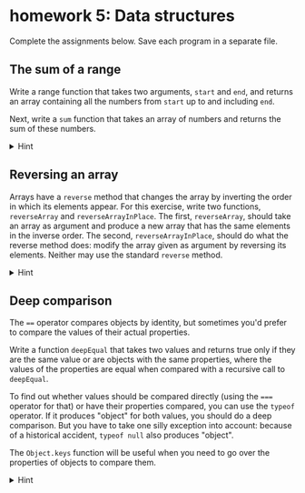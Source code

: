 # homework 5: Data structures

Complete the assignments below. Save each program in a separate file.

## The sum of a range

Write a range function that takes two arguments, `start` and `end`, and
returns an array containing all the numbers from `start` up to and
including `end`.

Next, write a `sum` function that takes an array of numbers and returns
the sum of these numbers. 

<details>
<summary>Hint</summary>
<br>

Building up an array is most easily done by first initializing a binding
to `[]` (a fresh, empty array) and repeatedly calling its `push` method
to add a value. Don't forget to return the array at the end of the
function.

Since the `end` boundary is inclusive, you'll need to use the `<=`
operator rather than `<` to check for the end of your loop.

</details>

## Reversing an array

Arrays have a `reverse` method that changes the array by inverting the
order in which its elements appear. For this exercise, write two
functions, `reverseArray` and `reverseArrayInPlace`. The first,
`reverseArray`, should take an array as argument and produce a new array
that has the same elements in the inverse order. The second,
`reverseArrayInPlace`, should do what the reverse method does: modify
the array given as argument by reversing its elements. Neither may use
the standard `reverse` method.

<details>
<summary>Hint</summary>
<br>

There are two obvious ways to implement `reverseArray`. The first is to
simply go over the input array from front to back and use the `unshift`
method on the new array to insert each element at its start. The second
is to loop over the input array backwards and use the `push` method.

Reversing the array in place is harder. You have to be careful not to
overwrite elements that you will later need. The trick is to swap the
first and last elements, then the second and second-to-last, and so on.

</details>

## Deep comparison

The `==` operator compares objects by identity, but sometimes you'd
prefer to compare the values of their actual properties.

Write a function `deepEqual` that takes two values and returns true only
if they are the same value or are objects with the same properties,
where the values of the properties are equal when compared with a
recursive call to `deepEqual`.

To find out whether values should be compared directly (using the `===`
operator for that) or have their properties compared, you can use the
`typeof` operator. If it produces "object" for both values, you should do
a deep comparison. But you have to take one silly exception into
account: because of a historical accident, `typeof null` also produces
"object".

The `Object.keys` function will be useful when you need to go over the
properties of objects to compare them.

<details>
<summary>Hint</summary>
<br>

Your test for whether you are dealing with a real object will look
something like `typeof x == "object" && x != null`. Be careful to
compare properties only when both arguments are objects. In all other
cases you can just immediately return the result of applying `===`.

Use `Object.keys` to go over the properties. You need to test whether both
objects have the same set of property names and whether those properties
have identical values. One way to do that is to ensure that both objects
have the same number of properties (the lengths of the property lists
are the same). And then, when looping over one of the object's
properties to compare them, always first make sure the other actually
has a property by that name. If they have the same number of properties
and all properties in one also exist in the other, they have the same
set of property names.

Returning the correct value from the function is best done by
immediately returning false when a mismatch is found and returning true
at the end of the function.

</details>


